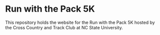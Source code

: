 Run with the Pack 5K
===========================================

This repository holds the website for the Run with the Pack 5K hosted by the Cross Country and Track Club at NC State University.
